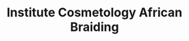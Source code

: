 ---
title: "Institute Cosmetology African Braiding"
url: /houston/institute-cosmetology-african-braiding/
shop: beauty
---